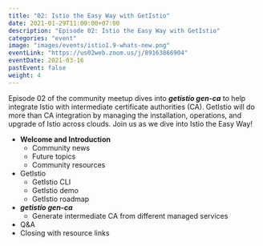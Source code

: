 ```yaml
---
title: "02: Istio the Easy Way with GetIstio"
date: 2021-01-29T11:00:00+07:00
description: "Episode 02: Istio the Easy Way with GetIstio"
categories: "event"
image: "images/events/istio1.9-whats-new.png"
eventLink: "https://us02web.zoom.us/j/89163866904"
eventDate: 2021-03-16
pastEvent: false
weight: 4
---
```


Episode 02 of the community meetup dives into _**getistio gen-ca**_ to help integrate Istio with intermediate certificate authorities (CA). GetIstio will do more than CA integration by managing the installation, operations, and upgrade of Istio across clouds. Join us as we dive into Istio the Easy Way!

* **Welcome and Introduction**
    + Community news
    + Future topics
    + Community resources
* GetIstio
  + GetIstio CLI
  + GetIstio demo
  + GetIstio roadmap
* _**getistio gen-ca**_
  + Generate intermediate CA from different managed services
* Q&A
* Closing with resource links
